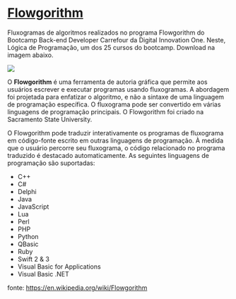 # [Flowgorithm](http://flowgorithm.org/)

Fluxogramas de algoritmos realizados no programa Flowgorithm do Bootcamp Back-end Developer Carrefour da Digital Innovation One.
Neste, Lógica de Programação, um dos 25 cursos do bootcamp. Download na imagem abaixo.

[<img src="https://i.imgur.com/lkO2GGZ.png">](http://flowgorithm.org/download/index.htm)

O **Flowgorithm** é uma ferramenta de autoria gráfica que permite aos usuários escrever e executar programas usando fluxogramas. A abordagem foi projetada para enfatizar o algoritmo, e não a sintaxe de uma linguagem de programação específica. O fluxograma pode ser convertido em várias linguagens de programação principais. O Flowgorithm foi criado na Sacramento State University.

O Flowgorithm pode traduzir interativamente os programas de fluxograma em código-fonte escrito em outras linguagens de programação. À medida que o usuário percorre seu fluxograma, o código relacionado no programa traduzido é destacado automaticamente. As seguintes linguagens de programação são suportadas:
- C++
- C#
- Delphi
- Java
- JavaScript
- Lua
- Perl
- PHP
- Python
- QBasic
- Ruby
- Swift 2 & 3
- Visual Basic for Applications
- Visual Basic .NET

fonte: https://en.wikipedia.org/wiki/Flowgorithm
